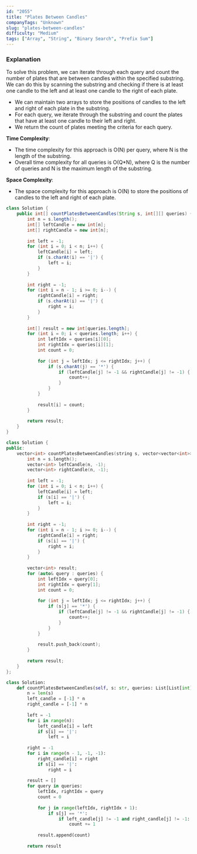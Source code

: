 ```yaml
---
id: "2055"
title: "Plates Between Candles"
companyTags: "Unknown"
slug: "plates-between-candles"
difficulty: "Medium"
tags: ["Array", "String", "Binary Search", "Prefix Sum"]
---
```


### Explanation

To solve this problem, we can iterate through each query and count the number of plates that are between candles within the specified substring. We can do this by scanning the substring and checking if there is at least one candle to the left and at least one candle to the right of each plate.

- We can maintain two arrays to store the positions of candles to the left and right of each plate in the substring.
- For each query, we iterate through the substring and count the plates that have at least one candle to their left and right.
- We return the count of plates meeting the criteria for each query.

**Time Complexity**:
- The time complexity for this approach is O(N) per query, where N is the length of the substring.
- Overall time complexity for all queries is O(Q*N), where Q is the number of queries and N is the maximum length of the substring.

**Space Complexity**:
- The space complexity for this approach is O(N) to store the positions of candles to the left and right of each plate.
```java
class Solution {
    public int[] countPlatesBetweenCandles(String s, int[][] queries) {
        int n = s.length();
        int[] leftCandle = new int[n];
        int[] rightCandle = new int[n];
        
        int left = -1;
        for (int i = 0; i < n; i++) {
            leftCandle[i] = left;
            if (s.charAt(i) == '|') {
                left = i;
            }
        }
        
        int right = -1;
        for (int i = n - 1; i >= 0; i--) {
            rightCandle[i] = right;
            if (s.charAt(i) == '|') {
                right = i;
            }
        }
        
        int[] result = new int[queries.length];
        for (int i = 0; i < queries.length; i++) {
            int leftIdx = queries[i][0];
            int rightIdx = queries[i][1];
            int count = 0;
            
            for (int j = leftIdx; j <= rightIdx; j++) {
                if (s.charAt(j) == '*') {
                    if (leftCandle[j] != -1 && rightCandle[j] != -1) {
                        count++;
                    }
                }
            }
            
            result[i] = count;
        }
        
        return result;
    }
}
```

```cpp
class Solution {
public:
    vector<int> countPlatesBetweenCandles(string s, vector<vector<int>>& queries) {
        int n = s.length();
        vector<int> leftCandle(n, -1);
        vector<int> rightCandle(n, -1);
        
        int left = -1;
        for (int i = 0; i < n; i++) {
            leftCandle[i] = left;
            if (s[i] == '|') {
                left = i;
            }
        }
        
        int right = -1;
        for (int i = n - 1; i >= 0; i--) {
            rightCandle[i] = right;
            if (s[i] == '|') {
                right = i;
            }
        }
        
        vector<int> result;
        for (auto& query : queries) {
            int leftIdx = query[0];
            int rightIdx = query[1];
            int count = 0;
            
            for (int j = leftIdx; j <= rightIdx; j++) {
                if (s[j] == '*') {
                    if (leftCandle[j] != -1 && rightCandle[j] != -1) {
                        count++;
                    }
                }
            }
            
            result.push_back(count);
        }
        
        return result;
    }
};
```

```python
class Solution:
    def countPlatesBetweenCandles(self, s: str, queries: List[List[int]]) -> List[int]:
        n = len(s)
        left_candle = [-1] * n
        right_candle = [-1] * n
        
        left = -1
        for i in range(n):
            left_candle[i] = left
            if s[i] == '|':
                left = i
        
        right = -1
        for i in range(n - 1, -1, -1):
            right_candle[i] = right
            if s[i] == '|':
                right = i
        
        result = []
        for query in queries:
            leftIdx, rightIdx = query
            count = 0
            
            for j in range(leftIdx, rightIdx + 1):
                if s[j] == '*':
                    if left_candle[j] != -1 and right_candle[j] != -1:
                        count += 1
            
            result.append(count)
        
        return result
```